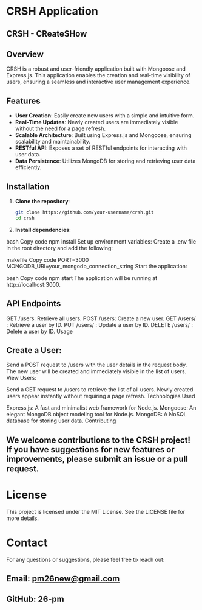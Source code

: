 # CRSH Application

## CRSH - CReateSHow

## Overview

CRSH is a robust and user-friendly application built with Mongoose and Express.js. This application enables the creation and real-time visibility of users, ensuring a seamless and interactive user management experience.

## Features

- **User Creation**: Easily create new users with a simple and intuitive form.
- **Real-Time Updates**: Newly created users are immediately visible without the need for a page refresh.
- **Scalable Architecture**: Built using Express.js and Mongoose, ensuring scalability and maintainability.
- **RESTful API**: Exposes a set of RESTful endpoints for interacting with user data.
- **Data Persistence**: Utilizes MongoDB for storing and retrieving user data efficiently.

## Installation

1. **Clone the repository**:
   ```bash
   git clone https://github.com/your-username/crsh.git
   cd crsh
2. **Install dependencies**:

bash
Copy code
npm install
Set up environment variables:
Create a .env file in the root directory and add the following:

makefile
Copy code
PORT=3000
MONGODB_URI=your_mongodb_connection_string
Start the application:

bash
Copy code
npm start
The application will be running at http://localhost:3000.

## API Endpoints

GET /users: Retrieve all users.
POST /users: Create a new user.
GET /users/
: Retrieve a user by ID.
PUT /users/
: Update a user by ID.
DELETE /users/
: Delete a user by ID.
Usage

## Create a User:

Send a POST request to /users with the user details in the request body.
The new user will be created and immediately visible in the list of users.
View Users:

Send a GET request to /users to retrieve the list of all users.
Newly created users appear instantly without requiring a page refresh.
Technologies Used

Express.js: A fast and minimalist web framework for Node.js.
Mongoose: An elegant MongoDB object modeling tool for Node.js.
MongoDB: A NoSQL database for storing user data.
Contributing

## We welcome contributions to the CRSH project! If you have suggestions for new features or improvements, please submit an issue or a pull request.

# License

This project is licensed under the MIT License. See the LICENSE file for more details.

# Contact

For any questions or suggestions, please feel free to reach out:

## Email: pm26new@gmail.com
## GitHub: 26-pm







